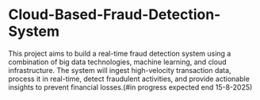 # Cloud-Based-Fraud-Detection-System

This project aims to build a real-time fraud detection system using a combination of big data technologies, machine learning, and cloud infrastructure. The system will ingest high-velocity transaction data, process it in real-time, detect fraudulent activities, and provide actionable insights to prevent financial losses.(#in progress expected end 15-8-2025) 
